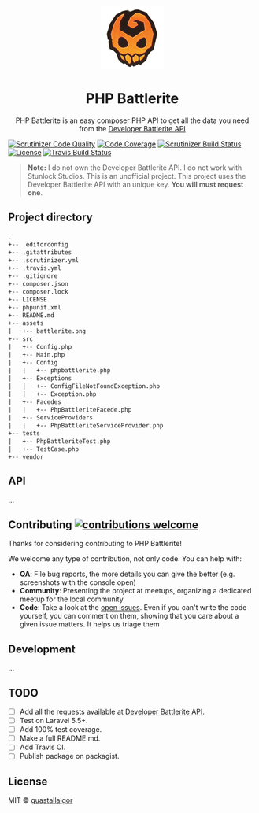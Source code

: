 <div align="center">
    <img src="src/assets/battlerite.png" width="128px">
    <h1>PHP Battlerite</h1>
</div>

<p align="center">
    PHP Battlerite is an easy composer PHP API to get all the data you need from the <a href="https://developer.battlerite.com">Developer Battlerite API</a>
</p>

[![Scrutinizer Code Quality](https://scrutinizer-ci.com/g/guastallaigor/php-battlerite/badges/quality-score.png?b=master)](https://scrutinizer-ci.com/g/guastallaigor/php-battlerite/?branch=master)
[![Code Coverage](https://scrutinizer-ci.com/g/guastallaigor/php-battlerite/badges/coverage.png?b=master)](https://scrutinizer-ci.com/g/guastallaigor/php-battlerite/?branch=master)
[![Scrutinizer Build Status](https://scrutinizer-ci.com/g/guastallaigor/php-battlerite/badges/build.png?b=master)](https://scrutinizer-ci.com/g/guastallaigor/php-battlerite/build-status/master)
[![License](https://img.shields.io/badge/license-MIT-blue.svg)](https://github.com/guastallaigor/php-battlerite/blob/master/LICENSE)
[![Travis Build Status](https://travis-ci.org/guastallaigor/php-battlerite.svg?branch=master)](https://travis-ci.org/guastallaigor/php-battlerite)

> **Note:** I do not own the Developer Battlerite API.
> I do not work with Stunlock Studios.
> This is an unofficial project.
> This project uses the Developer Battlerite API with an unique key. **You will must request one**.

## Project directory

```
.
+-- .editorconfig
+-- .gitattributes
+-- .scrutinizer.yml
+-- .travis.yml
+-- .gitignore
+-- composer.json
+-- composer.lock
+-- LICENSE
+-- phpunit.xml
+-- README.md
+-- assets
|   +-- battlerite.png
+-- src
|   +-- Config.php
|   +-- Main.php
|   +-- Config
|   |   +-- phpbattlerite.php
|   +-- Exceptions
|   |   +-- ConfigFileNotFoundException.php
|   |   +-- Exception.php
|   +-- Facedes
|   |   +-- PhpBattleriteFacede.php
|   +-- ServiceProviders
|   |   +-- PhpBattleriteServiceProvider.php
+-- tests
|   +-- PhpBattleriteTest.php
|   +-- TestCase.php
+-- vendor
```

## API

...

## Contributing [![contributions welcome](https://img.shields.io/badge/contributions-welcome-brightgreen.svg?style=flat)](https://github.com/dwyl/esta/issues)

Thanks for considering contributing to PHP Battlerite!

We welcome any type of contribution, not only code. You can help with:
- **QA**: File bug reports, the more details you can give the better (e.g. screenshots with the console open)
- **Community**: Presenting the project at meetups, organizing a dedicated meetup for the local community
- **Code**: Take a look at the [open issues](https://github.com/guastallaigor/php-battlerite/issues). Even if you can't write the code yourself, you can comment on them, showing that you care about a given issue matters. It helps us triage them

## Development

...

## TODO

* [ ] Add all the requests available at [Developer Battlerite API](https://developer.battlerite.com).
* [ ] Test on Laravel 5.5+.
* [ ] Add 100% test coverage.
* [ ] Make a full README.md.
* [ ] Add Travis CI.
* [ ] Publish package on packagist.

## License

MIT © [guastallaigor](https://github.com/guastallaigor/php-battlerite)
